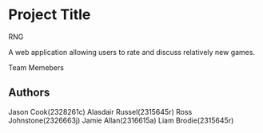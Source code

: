 # Project Title
RNG

A web application allowing users to rate and discuss relatively new games.


Team Memebers
## Authors
Jason Cook(2328261c) Alasdair Russel(2315645r) Ross Johnstone(2326663j) Jamie Allan(2316615a) Liam Brodie(2315645r)
